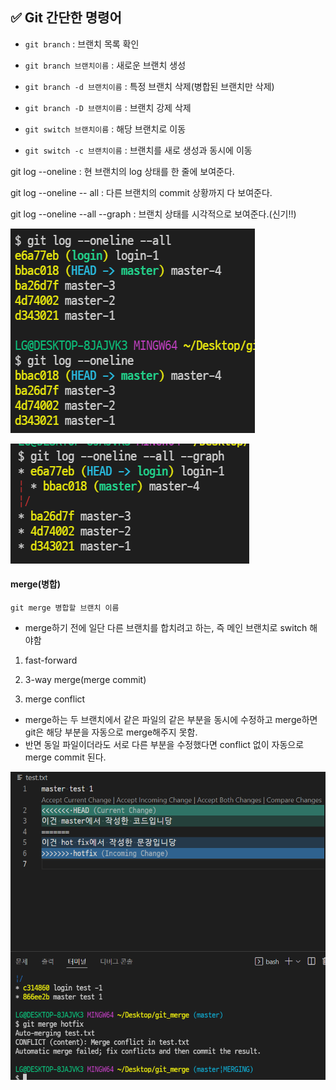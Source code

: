 ## ✅ Git 간단한 명령어



- `git branch` : 브랜치 목록 확인

- `git branch 브랜치이름` : 새로운 브랜치 생성
- `git branch -d 브랜치이름` : 특정 브랜치 삭제(병합된 브랜치만 삭제)
- `git branch -D 브랜치이름` : 브랜치 강제 삭제
- `git switch 브랜치이름` : 해당 브랜치로 이동
- `git switch -c 브랜치이름` : 브랜치를 새로 생성과 동시에 이동



git log --oneline : 현 브랜치의 log 상태를 한 줄에 보여준다.

git log --oneline -- all : 다른 브랜치의 commit 상황까지 다 보여준다.

git log --oneline --all --graph : 브랜치 상태를 시각적으로 보여준다.(신기!!)

![image-20220311093646270](Git명령어.assets/image-20220311093646270.png)

![image-20220311093339716](Git명령어.assets/image-20220311093339716.png)



#### merge(병합)

`git merge 병합할 브랜치 이름`

- merge하기 전에 일단 다른 브랜치를 합치려고 하는, 즉 메인 브랜치로 switch 해야함



1. fast-forward

2. 3-way merge(merge commit)
3. merge conflict

- merge하는 두 브랜치에서 같은 파일의 같은 부분을 동시에 수정하고 merge하면 git은 해당 부분을 자동으로 merge해주지 못함.
- 반면 동일 파일이더라도 서로 다른 부분을 수정했다면 conflict 없이 자동으로 merge commit 된다.

![image-20220311103433115](Git명령어.assets/image-20220311103433115.png)